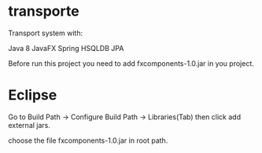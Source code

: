 # transporte

Transport system with: 

Java 8
JavaFX 
Spring
HSQLDB 
JPA

Before run this project you need to add fxcomponents-1.0.jar in you project.

# Eclipse
Go to Build Path -> Configure Build Path -> Libraries(Tab) then click add external jars.

choose the file fxcomponents-1.0.jar in root path.





